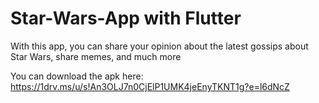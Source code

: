 # Star-Wars-App with Flutter
With this app, you can share your opinion about the latest gossips about Star Wars, share memes, and much more

You can download the apk here: https://1drv.ms/u/s!An3OLJ7n0CjElP1UMK4jeEnyTKNT1g?e=l6dNcZ
